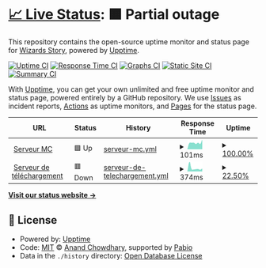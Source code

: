 # [📈 Live Status](https://demo.upptime.js.org): <!--live status--> **🟧 Partial outage**

This repository contains the open-source uptime monitor and status page for [Wizards Story](launcher.wizards-story.net), powered by [Upptime](https://github.com/upptime/upptime).

[![Uptime CI](https://github.com/wizards-story/uptime/workflows/Uptime%20CI/badge.svg)](https://github.com/wizards-story/uptime/actions?query=workflow%3A%22Uptime+CI%22)
[![Response Time CI](https://github.com/wizards-story/uptime/workflows/Response%20Time%20CI/badge.svg)](https://github.com/wizards-story/uptime/actions?query=workflow%3A%22Response+Time+CI%22)
[![Graphs CI](https://github.com/wizards-story/uptime/workflows/Graphs%20CI/badge.svg)](https://github.com/wizards-story/uptime/actions?query=workflow%3A%22Graphs+CI%22)
[![Static Site CI](https://github.com/wizards-story/uptime/workflows/Static%20Site%20CI/badge.svg)](https://github.com/wizards-story/uptime/actions?query=workflow%3A%22Static+Site+CI%22)
[![Summary CI](https://github.com/wizards-story/uptime/workflows/Summary%20CI/badge.svg)](https://github.com/wizards-story/uptime/actions?query=workflow%3A%22Summary+CI%22)

With [Upptime](https://upptime.js.org), you can get your own unlimited and free uptime monitor and status page, powered entirely by a GitHub repository. We use [Issues](https://github.com/wizards-story/uptime/issues) as incident reports, [Actions](https://github.com/wizards-story/uptime/actions) as uptime monitors, and [Pages](https://demo.upptime.js.org) for the status page.

<!--start: status pages-->
<!-- This summary is generated by Upptime (https://github.com/upptime/upptime) -->
<!-- Do not edit this manually, your changes will be overwritten -->
<!-- prettier-ignore -->
| URL | Status | History | Response Time | Uptime |
| --- | ------ | ------- | ------------- | ------ |
| <img alt="" src="https://icons.duckduckgo.com/ip3/null.ico" height="13"> [Serveur MC](play.wizards-story.net) | 🟩 Up | [serveur-mc.yml](https://github.com/wizards-story/uptime/commits/HEAD/history/serveur-mc.yml) | <details><summary><img alt="Response time graph" src="./graphs/serveur-mc/response-time-week.png" height="20"> 101ms</summary><br><a href="https://demo.upptime.js.org/history/serveur-mc"><img alt="Response time 101" src="https://img.shields.io/endpoint?url=https%3A%2F%2Fraw.githubusercontent.com%2Fwizards-story%2Fuptime%2FHEAD%2Fapi%2Fserveur-mc%2Fresponse-time.json"></a><br><a href="https://demo.upptime.js.org/history/serveur-mc"><img alt="24-hour response time 101" src="https://img.shields.io/endpoint?url=https%3A%2F%2Fraw.githubusercontent.com%2Fwizards-story%2Fuptime%2FHEAD%2Fapi%2Fserveur-mc%2Fresponse-time-day.json"></a><br><a href="https://demo.upptime.js.org/history/serveur-mc"><img alt="7-day response time 101" src="https://img.shields.io/endpoint?url=https%3A%2F%2Fraw.githubusercontent.com%2Fwizards-story%2Fuptime%2FHEAD%2Fapi%2Fserveur-mc%2Fresponse-time-week.json"></a><br><a href="https://demo.upptime.js.org/history/serveur-mc"><img alt="30-day response time 101" src="https://img.shields.io/endpoint?url=https%3A%2F%2Fraw.githubusercontent.com%2Fwizards-story%2Fuptime%2FHEAD%2Fapi%2Fserveur-mc%2Fresponse-time-month.json"></a><br><a href="https://demo.upptime.js.org/history/serveur-mc"><img alt="1-year response time 101" src="https://img.shields.io/endpoint?url=https%3A%2F%2Fraw.githubusercontent.com%2Fwizards-story%2Fuptime%2FHEAD%2Fapi%2Fserveur-mc%2Fresponse-time-year.json"></a></details> | <details><summary><a href="https://demo.upptime.js.org/history/serveur-mc">100.00%</a></summary><a href="https://demo.upptime.js.org/history/serveur-mc"><img alt="All-time uptime 100.00%" src="https://img.shields.io/endpoint?url=https%3A%2F%2Fraw.githubusercontent.com%2Fwizards-story%2Fuptime%2FHEAD%2Fapi%2Fserveur-mc%2Fuptime.json"></a><br><a href="https://demo.upptime.js.org/history/serveur-mc"><img alt="24-hour uptime 100.00%" src="https://img.shields.io/endpoint?url=https%3A%2F%2Fraw.githubusercontent.com%2Fwizards-story%2Fuptime%2FHEAD%2Fapi%2Fserveur-mc%2Fuptime-day.json"></a><br><a href="https://demo.upptime.js.org/history/serveur-mc"><img alt="7-day uptime 100.00%" src="https://img.shields.io/endpoint?url=https%3A%2F%2Fraw.githubusercontent.com%2Fwizards-story%2Fuptime%2FHEAD%2Fapi%2Fserveur-mc%2Fuptime-week.json"></a><br><a href="https://demo.upptime.js.org/history/serveur-mc"><img alt="30-day uptime 100.00%" src="https://img.shields.io/endpoint?url=https%3A%2F%2Fraw.githubusercontent.com%2Fwizards-story%2Fuptime%2FHEAD%2Fapi%2Fserveur-mc%2Fuptime-month.json"></a><br><a href="https://demo.upptime.js.org/history/serveur-mc"><img alt="1-year uptime 100.00%" src="https://img.shields.io/endpoint?url=https%3A%2F%2Fraw.githubusercontent.com%2Fwizards-story%2Fuptime%2FHEAD%2Fapi%2Fserveur-mc%2Fuptime-year.json"></a></details>
| <img alt="" src="https://icons.duckduckgo.com/ip3/download.wizards-story.net.ico" height="13"> [Serveur de téléchargement](https://download.wizards-story.net) | 🟥 Down | [serveur-de-telechargement.yml](https://github.com/wizards-story/uptime/commits/HEAD/history/serveur-de-telechargement.yml) | <details><summary><img alt="Response time graph" src="./graphs/serveur-de-telechargement/response-time-week.png" height="20"> 374ms</summary><br><a href="https://demo.upptime.js.org/history/serveur-de-telechargement"><img alt="Response time 374" src="https://img.shields.io/endpoint?url=https%3A%2F%2Fraw.githubusercontent.com%2Fwizards-story%2Fuptime%2FHEAD%2Fapi%2Fserveur-de-telechargement%2Fresponse-time.json"></a><br><a href="https://demo.upptime.js.org/history/serveur-de-telechargement"><img alt="24-hour response time 374" src="https://img.shields.io/endpoint?url=https%3A%2F%2Fraw.githubusercontent.com%2Fwizards-story%2Fuptime%2FHEAD%2Fapi%2Fserveur-de-telechargement%2Fresponse-time-day.json"></a><br><a href="https://demo.upptime.js.org/history/serveur-de-telechargement"><img alt="7-day response time 374" src="https://img.shields.io/endpoint?url=https%3A%2F%2Fraw.githubusercontent.com%2Fwizards-story%2Fuptime%2FHEAD%2Fapi%2Fserveur-de-telechargement%2Fresponse-time-week.json"></a><br><a href="https://demo.upptime.js.org/history/serveur-de-telechargement"><img alt="30-day response time 374" src="https://img.shields.io/endpoint?url=https%3A%2F%2Fraw.githubusercontent.com%2Fwizards-story%2Fuptime%2FHEAD%2Fapi%2Fserveur-de-telechargement%2Fresponse-time-month.json"></a><br><a href="https://demo.upptime.js.org/history/serveur-de-telechargement"><img alt="1-year response time 374" src="https://img.shields.io/endpoint?url=https%3A%2F%2Fraw.githubusercontent.com%2Fwizards-story%2Fuptime%2FHEAD%2Fapi%2Fserveur-de-telechargement%2Fresponse-time-year.json"></a></details> | <details><summary><a href="https://demo.upptime.js.org/history/serveur-de-telechargement">22.50%</a></summary><a href="https://demo.upptime.js.org/history/serveur-de-telechargement"><img alt="All-time uptime 22.50%" src="https://img.shields.io/endpoint?url=https%3A%2F%2Fraw.githubusercontent.com%2Fwizards-story%2Fuptime%2FHEAD%2Fapi%2Fserveur-de-telechargement%2Fuptime.json"></a><br><a href="https://demo.upptime.js.org/history/serveur-de-telechargement"><img alt="24-hour uptime 22.50%" src="https://img.shields.io/endpoint?url=https%3A%2F%2Fraw.githubusercontent.com%2Fwizards-story%2Fuptime%2FHEAD%2Fapi%2Fserveur-de-telechargement%2Fuptime-day.json"></a><br><a href="https://demo.upptime.js.org/history/serveur-de-telechargement"><img alt="7-day uptime 22.50%" src="https://img.shields.io/endpoint?url=https%3A%2F%2Fraw.githubusercontent.com%2Fwizards-story%2Fuptime%2FHEAD%2Fapi%2Fserveur-de-telechargement%2Fuptime-week.json"></a><br><a href="https://demo.upptime.js.org/history/serveur-de-telechargement"><img alt="30-day uptime 22.50%" src="https://img.shields.io/endpoint?url=https%3A%2F%2Fraw.githubusercontent.com%2Fwizards-story%2Fuptime%2FHEAD%2Fapi%2Fserveur-de-telechargement%2Fuptime-month.json"></a><br><a href="https://demo.upptime.js.org/history/serveur-de-telechargement"><img alt="1-year uptime 22.50%" src="https://img.shields.io/endpoint?url=https%3A%2F%2Fraw.githubusercontent.com%2Fwizards-story%2Fuptime%2FHEAD%2Fapi%2Fserveur-de-telechargement%2Fuptime-year.json"></a></details>

<!--end: status pages-->

[**Visit our status website →**](https://demo.upptime.js.org)

## 📄 License

- Powered by: [Upptime](https://github.com/upptime/upptime)
- Code: [MIT](./LICENSE) © [Anand Chowdhary](https://anandchowdhary.com), supported by [Pabio](https://pabio.com)
- Data in the `./history` directory: [Open Database License](https://opendatacommons.org/licenses/odbl/1-0/)
